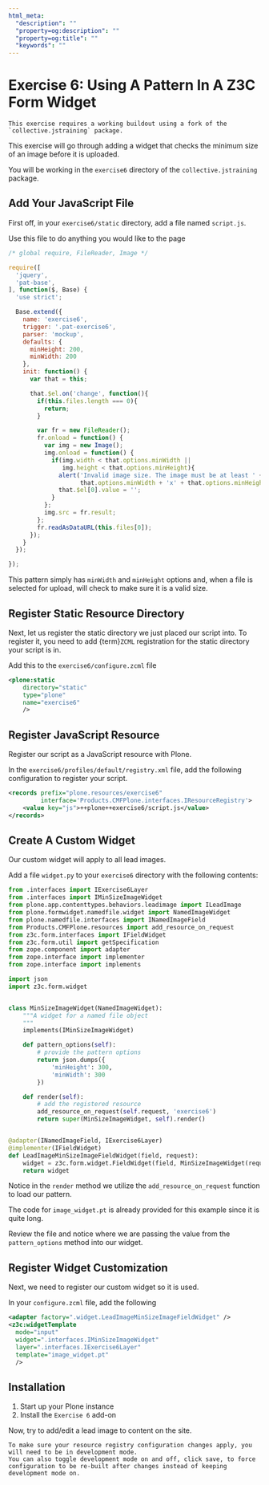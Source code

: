 ```yaml
---
html_meta:
  "description": ""
  "property=og:description": ""
  "property=og:title": ""
  "keywords": ""
---
```


# Exercise 6: Using A Pattern In A Z3C Form Widget

```{warning}
This exercise requires a working buildout using a fork of the `collective.jstraining` package.
```

This exercise will go through adding a widget that checks the minimum size of an image before it is uploaded.

You will be working in the `exercise6` directory of the `collective.jstraining` package.

## Add Your JavaScript File

First off, in your `exercise6/static` directory, add a file named `script.js`.

Use this file to do anything you would like to the page

```javascript
/* global require, FileReader, Image */

require([
  'jquery',
  'pat-base',
], function($, Base) {
  'use strict';

  Base.extend({
    name: 'exercise6',
    trigger: '.pat-exercise6',
    parser: 'mockup',
    defaults: {
      minHeight: 200,
      minWidth: 200
    },
    init: function() {
      var that = this;

      that.$el.on('change', function(){
        if(this.files.length === 0){
          return;
        }

        var fr = new FileReader();
        fr.onload = function() {
          var img = new Image();
          img.onload = function() {
            if(img.width < that.options.minWidth ||
               img.height < that.options.minHeight){
              alert('Invalid image size. The image must be at least ' +
                    that.options.minWidth + 'x' + that.options.minHeight + '.');
              that.$el[0].value = '';
            }
          };
          img.src = fr.result;
        };
        fr.readAsDataURL(this.files[0]);
      });
    }
  });

});
```

This pattern simply has `minWidth` and `minHeight` options and, when a file is selected for upload, will check to make sure it is a valid size.

## Register Static Resource Directory

Next, let us register the static directory we just placed our script into.
To register it, you need to add {term}`ZCML` registration for the static directory your script is in.

Add this to the `exercise6/configure.zcml` file

```xml
<plone:static
    directory="static"
    type="plone"
    name="exercise6"
    />
```

## Register JavaScript Resource

Register our script as a JavaScript resource with Plone.

In the `exercise6/profiles/default/registry.xml` file, add the following configuration to register your script.

```xml
<records prefix="plone.resources/exercise6"
         interface='Products.CMFPlone.interfaces.IResourceRegistry'>
    <value key="js">++plone++exercise6/script.js</value>
</records>
```

## Create A Custom Widget

Our custom widget will apply to all lead images.

Add a file `widget.py` to your `exercise6` directory with the following contents:

```python
from .interfaces import IExercise6Layer
from .interfaces import IMinSizeImageWidget
from plone.app.contenttypes.behaviors.leadimage import ILeadImage
from plone.formwidget.namedfile.widget import NamedImageWidget
from plone.namedfile.interfaces import INamedImageField
from Products.CMFPlone.resources import add_resource_on_request
from z3c.form.interfaces import IFieldWidget
from z3c.form.util import getSpecification
from zope.component import adapter
from zope.interface import implementer
from zope.interface import implements

import json
import z3c.form.widget


class MinSizeImageWidget(NamedImageWidget):
    """A widget for a named file object
    """
    implements(IMinSizeImageWidget)

    def pattern_options(self):
        # provide the pattern options
        return json.dumps({
            'minHeight': 300,
            'minWidth': 300
        })

    def render(self):
        # add the registered resource
        add_resource_on_request(self.request, 'exercise6')
        return super(MinSizeImageWidget, self).render()


@adapter(INamedImageField, IExercise6Layer)
@implementer(IFieldWidget)
def LeadImageMinSizeImageFieldWidget(field, request):
    widget = z3c.form.widget.FieldWidget(field, MinSizeImageWidget(request))
    return widget
```

Notice in the `render` method we utilize the `add_resource_on_request` function
to load our pattern.

The code for `image_widget.pt` is already provided for this example since it is quite long.

Review the file and notice where we are passing the value from the `pattern_options` method into our widget.

## Register Widget Customization

Next, we need to register our custom widget so it is used.

In your `configure.zcml` file, add the following

```xml
<adapter factory=".widget.LeadImageMinSizeImageFieldWidget" />
<z3c:widgetTemplate
  mode="input"
  widget=".interfaces.IMinSizeImageWidget"
  layer=".interfaces.IExercise6Layer"
  template="image_widget.pt"
  />
```

## Installation

1. Start up your Plone instance
2. Install the `Exercise 6` add-on

Now, try to add/edit a lead image to content on the site.

```{warning}
To make sure your resource registry configuration changes apply, you will need to be in development mode.
You can also toggle development mode on and off, click save, to force configuration to be re-built after changes instead of keeping development mode on.
```
